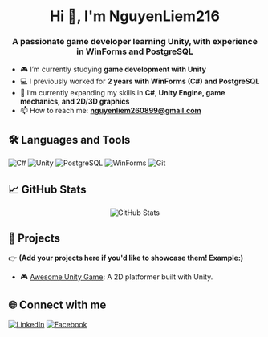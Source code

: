 <h1 align="center">Hi 👋, I'm NguyenLiem216</h1>
<h3 align="center">A passionate game developer learning Unity, with experience in WinForms and PostgreSQL</h3>

- 🎮 I’m currently studying **game development with Unity**
- 💻 I previously worked for **2 years with WinForms (C#) and PostgreSQL**
- 🌱 I’m currently expanding my skills in **C#, Unity Engine, game mechanics, and 2D/3D graphics**
- 📫 How to reach me: **nguyenliem260899@gmail.com**

## 🛠️ Languages and Tools
![C#](https://img.shields.io/badge/C%23-239120?logo=c-sharp&logoColor=white)
![Unity](https://img.shields.io/badge/Unity-000000?logo=unity&logoColor=white)
![PostgreSQL](https://img.shields.io/badge/PostgreSQL-4169E1?logo=postgresql&logoColor=white)
![WinForms](https://img.shields.io/badge/WinForms-007ACC?logo=windows&logoColor=white)
![Git](https://img.shields.io/badge/Git-F05032?logo=git&logoColor=white)

## 📈 GitHub Stats
<p align="center">
  <img src="https://github-readme-stats.vercel.app/api?username=NguyenLiem216&show_icons=true&theme=radical" alt="GitHub Stats" />
</p>

## 🚀 Projects
👉 **(Add your projects here if you'd like to showcase them! Example:)**
- 🎮 [Awesome Unity Game](https://github.com/NguyenLiem216/awesome-unity-game): A 2D platformer built with Unity.

## 🌐 Connect with me
[![LinkedIn](https://img.shields.io/badge/LinkedIn-Profile-blue?logo=linkedin)]([https://linkedin.com/in/your-linkedin](https://www.linkedin.com/in/li%C3%AAm-nguy%E1%BB%85n-970a932b2/))  
[![Facebook](https://img.shields.io/badge/Facebook-Profile-blue?logo=facebook)]([https://facebook.com/your-facebook](https://www.facebook.com/nguyen.liem.9480))


